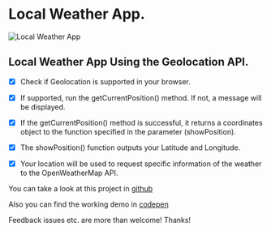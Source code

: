 # Local Weather App.


![Local Weather App](https://res.cloudinary.com/drpcjt13x/image/upload/v1608579411/Proyectos/Weather/Desktop_-_Local_Weather_App_vf2sck.png "Local Weather App")


## Local Weather App Using the Geolocation API.

- [x] Check if Geolocation is supported in your browser.

- [x] If supported, run the getCurrentPosition() method. If not, a message will be displayed.

- [x] If the getCurrentPosition() method is successful, it returns a coordinates object to the function specified in the parameter (showPosition).

- [x] The showPosition() function outputs your Latitude and Longitude.

- [x] Your location will be used to request specific information of the weather to the OpenWeatherMap API.


You can take a look at this project in [github](https://guacig.github.io/local-weather-app/)

Also you can find the working demo in [codepen](https://codepen.io/GuaciG/full/RwGLrgv)

Feedback issues etc. are more than welcome! Thanks!
